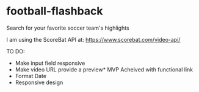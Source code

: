 # football-flashback

Search for your favorite soccer team's highlights

I am using the ScoreBat API at: https://www.scorebat.com/video-api/

TO DO:
- Make input field responsive
- Make video URL provide a preview* MVP Acheived with functional link
- Format Date
- Responsive design

